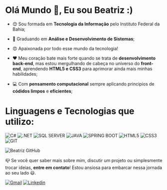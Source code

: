 # Olá Mundo 👋, Eu sou Beatriz :) 
- 😊 Sou formada em **Tecnologia da Informação** pelo Instituto Federal da Bahia;

- 🏫 Graduando em **Análise e Desenvolvimento de Sistemas**;

- 😍 Apaixonada por todo esse mundo da tecnologia!

- ❤️ Meu coração bate mais forte quando se trata de **desenvolvimento back-end**, mas estou mergulhando de cabeça no universo do **front-end**, aprendendo **HTML5 e CSS3** para aprimorar ainda mais minhas habilidades;

- 💻 Com **pensamento computacional** sempre aplicando principios de **códidos limpos** e **eficientes**;

# Linguagens e Tecnologias que utilizo:
![C#](https://img.shields.io/badge/C%23-239120?style=for-the-badge&logo=c-sharp&logoColor=white)
![.NET](https://img.shields.io/badge/.NET-5C2D91?style=for-the-badge&logo=.net&logoColor=white)
![SQL SERVER](https://img.shields.io/badge/Microsoft_SQL_Server-CC2927?style=for-the-badge&logo=microsoft-sql-server&logoColor=white)
![JAVA](https://img.shields.io/badge/Java-ED8B00?style=for-the-badge&logo=java&logoColor=white)
![SPRING BOOT](https://img.shields.io/badge/Spring-6DB33F?style=for-the-badge&logo=spring&logoColor=white)
![HTML5](https://img.shields.io/badge/HTML5-E34F26?style=for-the-badge&logo=html5&logoColor=white)
![CSS3](https://img.shields.io/badge/CSS3-1572B6?style=for-the-badge&logo=css3&logoColor=white)
![GIT](https://img.shields.io/badge/Git-E34F26?style=for-the-badge&logo=git&logoColor=white)

![Beatriz GitHub](https://github-readme-stats.vercel.app/api/top-langs/?username=beatrizrabelo&show_icons=true&hide_progress=true)


📪 Se você quer saber mais sobre mim, discutir um projeto ou simplesmente trocar ideias, **entre em contato**! Estou ansiosa para embarcar nessa jornada ao seu lado 😃.

[![Gmail](https://img.shields.io/badge/Gmail-D14836?style=for-the-badge&logo=gmail&logoColor=white)](mailto:contato.biapbr@gmail.com)
[![Linkedin](https://img.shields.io/badge/LinkedIn-0077B5?style=for-the-badge&logo=linkedin&logoColor=white)](https://www.linkedin.com/in/beatriz-rabel0/)
